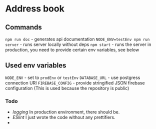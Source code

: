 # Address book

## Commands
`npm run doc` - generates api documentation
`NODE_ENV=testEnv npm run server` - runs server locally without deps
`npm start` - runs the server in production, you need to provide certain env variables, see below

## Used env variables
`NODE_ENV` - set to `prodEnv` or `testEnv`
`DATABASE_URL` - use postgress connection URI
`FIREBASE_CONFIG` - provide stringified JSON firebase configuration (This is used because the repository is public)

### Todo
- _logging_ In production environment, there should be.
- _ESlint_ I just wrote the code without any prettifiers.
- 